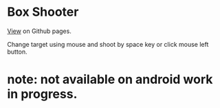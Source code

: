 # Box Shooter

  [View](https://mojammelhossain.github.io/box-shooter) on Github pages.
  
  Change target using mouse and shoot by space key or click mouse left button.
  
  # note: not available on android work in progress.

